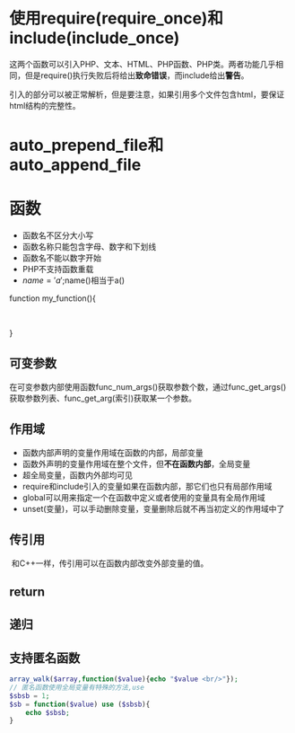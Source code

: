 # 使用require(require_once)和include(include_once)

​	这两个函数可以引入PHP、文本、HTML、PHP函数、PHP类。两者功能几乎相同，但是require()执行失败后将给出**致命错误**，而include给出**警告**。

​	引入的<?php ?>部分可以被正常解析，但是要注意，如果引用多个文件包含html，要保证html结构的完整性。

# auto_prepend_file和auto_append_file



# 函数

* 函数名不区分大小写
* 函数名称只能包含字母、数字和下划线
* 函数名不能以数字开始
* PHP不支持函数重载
* $name='a';$name()相当于a()

function my_function(){

​	

}

## 可变参数

​	在可变参数内部使用函数func_num_args()获取参数个数，通过func_get_args()获取参数列表、func_get_arg(索引)获取某一个参数。

## 作用域

* 函数内部声明的变量作用域在函数的内部，局部变量
* 函数外声明的变量作用域在整个文件，但**不在函数内部**，全局变量
* 超全局变量，函数内外部均可见
* require和include引入的变量如果在函数内部，那它们也只有局部作用域
* global可以用来指定一个在函数中定义或者使用的变量具有全局作用域
* unset(变量)，可以手动删除变量，变量删除后就不再当初定义的作用域中了

## 传引用

​	和C++一样，传引用可以在函数内部改变外部变量的值。

## return

## 递归

## 支持匿名函数

`````php
array_walk($array,function($value){echo "$value <br/>"});
// 匿名函数使用全局变量有特殊的方法,use
$sbsb = 1;
$sb = function($value) use ($sbsb){
    echo $sbsb;
}
`````

